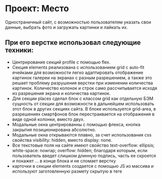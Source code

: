 # Проект: Место

Одностраничный сайт, с возможностью пользователям указать свои данные, выбрать фото и загружать картинки и лайкать их.

## При его верстке использовал следующие техники:

* Центрирование секций profile с помощью flex.
* Секция elements реализована с использованием grid с auto-fit ячейками для возможности легко адаптировать отображение картинок галереи на экранах с разным разрешением, а также это решает проблему разрушения верстки при изменении количества картинок. Количество колонок и строк само рассчитывается исходя из разрешения экрана и количества картинок.
* Для секции places сделал блок c классом grid как отдельную БЭМ сущность от секции для возможности в дальнейшем использовать этот блок в других секциях сайта. В блоке используется grid-area, в разрешениях смартфонов блок перестраивается на отображения в виде одной колонки, вместо двух.
* Модальные окна центрированны с помощью флекса, кнопка закрытия позиционирована абсолютно.
* Модальные окна открываются плавно, за счет использования css свойства visibility: hidden, вместо display: none.
* Все текстовые поля на сайте имеют свойство text-overflow: ellipsis; white-space: nowrap; overflow: hidden; благодаря которым, если пользователь введет слишком длинную подпись, часть ее скроется и покажет ... в конце блока и не сломает верстку
* карточки в секции elements создается с помощью JS из массива и используют заготовленную размету скрытую в теге <template>

## Адаптивность сайта:

* Сайт полностью адаптивен для разрешений от 320px до 1280px.
* Страница обладает максимальной отзывчивостью, за счет использования формулы, рассчитывающей размер блоков, шрифтов, margin и padding. Формула выглядит следующим образом:

  **Calc(мин. размер + разница между мин. и макс. размером * ((100vw - разрешение для отображения мин. размера) / (макс разрешение - разрешение для отображения мин. размера)))**


## JavaScript:

* Реализована загрузка стартовых шести карточек из массива
* Модальное окно профиля имеет форму с двумя окнами ввода: name и job. По умолчанию они берут данные из тех, что прописаны в html разметке, но если пользователь введет свои данные и нажмет кнопку сохранить, то эти данные отобразятся в соответствующих полях на сайте. Форму можно отправить не только нажав кнопку сохранить, но и нажав кнопку enter на клавиатуре, поскольку обработчик события отслеживает не клик по кнопке, а событие submit.
* Модальное окно добавления карточки имеет форму с двумя окнами ввода: placeName и placeURL. Пользователь вводит имя и ссылку на картинку. Форму можно отправить не только нажав кнопку создать, но и нажав кнопку enter на клавиатуре, поскольку обработчик события отслеживает не клик по кнопке, а событие submit. Поскольку для создания карточки не используется методы  innerHTMLи insertAdjacentHTML это позволяет избежать XSS уязвимости так как все, что вводится в окно placeName переводится в текст, а в окно placeURL нельзя ввести ничего кроме ссылки.
* Реализовано модальное окно, которое открывает увеличенную картинку из карточки.
* Любую карточку можно удалить по нажатию кнопки в виде корзины.
* Любую карточку можно лайкнуть.
* Модальное окно можно закрыть нажатием на Esc, на кнопку закрытия и нажав на свободное место вокруг окна
* Добавлена валидация форм


ссылка на проект в github-pages: https://daniel-goncharov.github.io/mesto/

